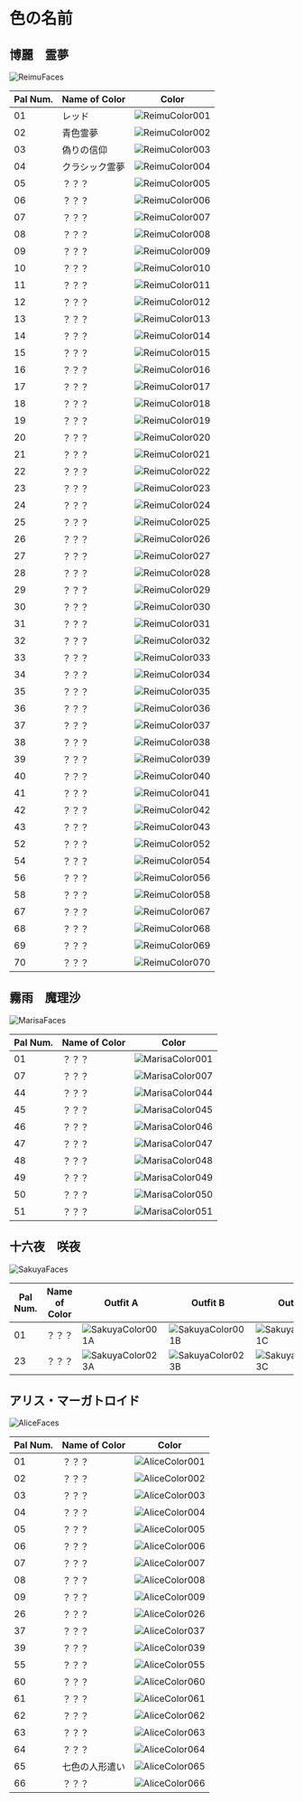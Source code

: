# 色の名前

## 博麗　霊夢
![ReimuFaces](https://github.com/IkuTronHD/Touhou-Kagehakuchuumu---Shadow-Daydream/blob/main/img/Select/pl00_ct02.png)

| Pal Num. | Name of Color | Color |
|----------|---------------|-----------|
| 01 | レッド | ![ReimuColor001](https://github.com/IkuTronHD/Touhou-Kagehakuchuumu---Shadow-Daydream/blob/main/Reimu/Colors/JA/001.png) |
| 02 | 青色霊夢 | ![ReimuColor002](https://github.com/IkuTronHD/Touhou-Kagehakuchuumu---Shadow-Daydream/blob/main/Reimu/Colors/JA/002.png) |
| 03 | 偽りの信仰 | ![ReimuColor003](https://github.com/IkuTronHD/Touhou-Kagehakuchuumu---Shadow-Daydream/blob/main/Reimu/Colors/JA/003.png) |
| 04 | クラシック霊夢 | ![ReimuColor004](https://github.com/IkuTronHD/Touhou-Kagehakuchuumu---Shadow-Daydream/blob/main/Reimu/Colors/JA/004.png) |
| 05 | ？？？ | ![ReimuColor005](https://github.com/IkuTronHD/Touhou-Kagehakuchuumu---Shadow-Daydream/blob/main/Reimu/Colors/JA/005.png) |
| 06 | ？？？ | ![ReimuColor006](https://github.com/IkuTronHD/Touhou-Kagehakuchuumu---Shadow-Daydream/blob/main/Reimu/Colors/JA/006.png) |
| 07 | ？？？ | ![ReimuColor007](https://github.com/IkuTronHD/Touhou-Kagehakuchuumu---Shadow-Daydream/blob/main/Reimu/Colors/JA/007.png) |
| 08 | ？？？ | ![ReimuColor008](https://github.com/IkuTronHD/Touhou-Kagehakuchuumu---Shadow-Daydream/blob/main/Reimu/Colors/JA/008.png) |
| 09 | ？？？ | ![ReimuColor009](https://github.com/IkuTronHD/Touhou-Kagehakuchuumu---Shadow-Daydream/blob/main/Reimu/Colors/JA/009.png) |
| 10 | ？？？ | ![ReimuColor010](https://github.com/IkuTronHD/Touhou-Kagehakuchuumu---Shadow-Daydream/blob/main/Reimu/Colors/JA/010.png) |
| 11 | ？？？ | ![ReimuColor011](https://github.com/IkuTronHD/Touhou-Kagehakuchuumu---Shadow-Daydream/blob/main/Reimu/Colors/JA/011.png) |
| 12 | ？？？ | ![ReimuColor012](https://github.com/IkuTronHD/Touhou-Kagehakuchuumu---Shadow-Daydream/blob/main/Reimu/Colors/JA/012.png) |
| 13 | ？？？ | ![ReimuColor013](https://github.com/IkuTronHD/Touhou-Kagehakuchuumu---Shadow-Daydream/blob/main/Reimu/Colors/JA/013.png) |
| 14 | ？？？ | ![ReimuColor014](https://github.com/IkuTronHD/Touhou-Kagehakuchuumu---Shadow-Daydream/blob/main/Reimu/Colors/JA/014.png) |
| 15 | ？？？ | ![ReimuColor015](https://github.com/IkuTronHD/Touhou-Kagehakuchuumu---Shadow-Daydream/blob/main/Reimu/Colors/JA/015.png) |
| 16 | ？？？ | ![ReimuColor016](https://github.com/IkuTronHD/Touhou-Kagehakuchuumu---Shadow-Daydream/blob/main/Reimu/Colors/JA/016.png) |
| 17 | ？？？ | ![ReimuColor017](https://github.com/IkuTronHD/Touhou-Kagehakuchuumu---Shadow-Daydream/blob/main/Reimu/Colors/JA/017.png) |
| 18 | ？？？ | ![ReimuColor018](https://github.com/IkuTronHD/Touhou-Kagehakuchuumu---Shadow-Daydream/blob/main/Reimu/Colors/JA/018.png) |
| 19 | ？？？ | ![ReimuColor019](https://github.com/IkuTronHD/Touhou-Kagehakuchuumu---Shadow-Daydream/blob/main/Reimu/Colors/JA/019.png) |
| 20 | ？？？ | ![ReimuColor020](https://github.com/IkuTronHD/Touhou-Kagehakuchuumu---Shadow-Daydream/blob/main/Reimu/Colors/JA/020.png) |
| 21 | ？？？ | ![ReimuColor021](https://github.com/IkuTronHD/Touhou-Kagehakuchuumu---Shadow-Daydream/blob/main/Reimu/Colors/JA/021.png) |
| 22 | ？？？ | ![ReimuColor022](https://github.com/IkuTronHD/Touhou-Kagehakuchuumu---Shadow-Daydream/blob/main/Reimu/Colors/JA/022.png) |
| 23 | ？？？ | ![ReimuColor023](https://github.com/IkuTronHD/Touhou-Kagehakuchuumu---Shadow-Daydream/blob/main/Reimu/Colors/JA/023.png) |
| 24 | ？？？ | ![ReimuColor024](https://github.com/IkuTronHD/Touhou-Kagehakuchuumu---Shadow-Daydream/blob/main/Reimu/Colors/JA/024.png) |
| 25 | ？？？ | ![ReimuColor025](https://github.com/IkuTronHD/Touhou-Kagehakuchuumu---Shadow-Daydream/blob/main/Reimu/Colors/JA/025.png) |
| 26 | ？？？ | ![ReimuColor026](https://github.com/IkuTronHD/Touhou-Kagehakuchuumu---Shadow-Daydream/blob/main/Reimu/Colors/JA/026.png) |
| 27 | ？？？ | ![ReimuColor027](https://github.com/IkuTronHD/Touhou-Kagehakuchuumu---Shadow-Daydream/blob/main/Reimu/Colors/JA/027.png) |
| 28 | ？？？ | ![ReimuColor028](https://github.com/IkuTronHD/Touhou-Kagehakuchuumu---Shadow-Daydream/blob/main/Reimu/Colors/JA/028.png) |
| 29 | ？？？ | ![ReimuColor029](https://github.com/IkuTronHD/Touhou-Kagehakuchuumu---Shadow-Daydream/blob/main/Reimu/Colors/JA/029.png) |
| 30 | ？？？ | ![ReimuColor030](https://github.com/IkuTronHD/Touhou-Kagehakuchuumu---Shadow-Daydream/blob/main/Reimu/Colors/JA/030.png) |
| 31 | ？？？ | ![ReimuColor031](https://github.com/IkuTronHD/Touhou-Kagehakuchuumu---Shadow-Daydream/blob/main/Reimu/Colors/JA/031.png) |
| 32 | ？？？ | ![ReimuColor032](https://github.com/IkuTronHD/Touhou-Kagehakuchuumu---Shadow-Daydream/blob/main/Reimu/Colors/JA/032.png) |
| 33 | ？？？ | ![ReimuColor033](https://github.com/IkuTronHD/Touhou-Kagehakuchuumu---Shadow-Daydream/blob/main/Reimu/Colors/JA/033.png) |
| 34 | ？？？ | ![ReimuColor034](https://github.com/IkuTronHD/Touhou-Kagehakuchuumu---Shadow-Daydream/blob/main/Reimu/Colors/JA/034.png) |
| 35 | ？？？ | ![ReimuColor035](https://github.com/IkuTronHD/Touhou-Kagehakuchuumu---Shadow-Daydream/blob/main/Reimu/Colors/JA/035.png) |
| 36 | ？？？ | ![ReimuColor036](https://github.com/IkuTronHD/Touhou-Kagehakuchuumu---Shadow-Daydream/blob/main/Reimu/Colors/JA/036.png) |
| 37 | ？？？ | ![ReimuColor037](https://github.com/IkuTronHD/Touhou-Kagehakuchuumu---Shadow-Daydream/blob/main/Reimu/Colors/JA/037.png) |
| 38 | ？？？ | ![ReimuColor038](https://github.com/IkuTronHD/Touhou-Kagehakuchuumu---Shadow-Daydream/blob/main/Reimu/Colors/JA/038.png) |
| 39 | ？？？ | ![ReimuColor039](https://github.com/IkuTronHD/Touhou-Kagehakuchuumu---Shadow-Daydream/blob/main/Reimu/Colors/JA/039.png) |
| 40 | ？？？ | ![ReimuColor040](https://github.com/IkuTronHD/Touhou-Kagehakuchuumu---Shadow-Daydream/blob/main/Reimu/Colors/JA/040.png) |
| 41 | ？？？ | ![ReimuColor041](https://github.com/IkuTronHD/Touhou-Kagehakuchuumu---Shadow-Daydream/blob/main/Reimu/Colors/JA/041.png) |
| 42 | ？？？ | ![ReimuColor042](https://github.com/IkuTronHD/Touhou-Kagehakuchuumu---Shadow-Daydream/blob/main/Reimu/Colors/JA/042.png) |
| 43 | ？？？ | ![ReimuColor043](https://github.com/IkuTronHD/Touhou-Kagehakuchuumu---Shadow-Daydream/blob/main/Reimu/Colors/JA/043.png) |
| 52 | ？？？ | ![ReimuColor052](https://github.com/IkuTronHD/Touhou-Kagehakuchuumu---Shadow-Daydream/blob/main/Reimu/Colors/JA/052.png) |
| 54 | ？？？ | ![ReimuColor054](https://github.com/IkuTronHD/Touhou-Kagehakuchuumu---Shadow-Daydream/blob/main/Reimu/Colors/JA/054.png) |
| 56 | ？？？ | ![ReimuColor056](https://github.com/IkuTronHD/Touhou-Kagehakuchuumu---Shadow-Daydream/blob/main/Reimu/Colors/JA/056.png) |
| 58 | ？？？ | ![ReimuColor058](https://github.com/IkuTronHD/Touhou-Kagehakuchuumu---Shadow-Daydream/blob/main/Reimu/Colors/JA/058.png) |
| 67 | ？？？ | ![ReimuColor067](https://github.com/IkuTronHD/Touhou-Kagehakuchuumu---Shadow-Daydream/blob/main/Reimu/Colors/JA/067.png) |
| 68 | ？？？ | ![ReimuColor068](https://github.com/IkuTronHD/Touhou-Kagehakuchuumu---Shadow-Daydream/blob/main/Reimu/Colors/JA/068.png) |
| 69 | ？？？ | ![ReimuColor069](https://github.com/IkuTronHD/Touhou-Kagehakuchuumu---Shadow-Daydream/blob/main/Reimu/Colors/JA/069.png) |
| 70 | ？？？ | ![ReimuColor070](https://github.com/IkuTronHD/Touhou-Kagehakuchuumu---Shadow-Daydream/blob/main/Reimu/Colors/JA/070.png) |

## 霧雨　魔理沙
![MarisaFaces](https://github.com/IkuTronHD/Touhou-Kagehakuchuumu---Shadow-Daydream/blob/main/img/Select/pl01_ct02.png)

| Pal Num. | Name of Color | Color |
|----------|---------------|-----------|
| 01 | ？？？ | ![MarisaColor001](https://github.com/IkuTronHD/Touhou-Kagehakuchuumu---Shadow-Daydream/blob/main/Marisa/Colors/JP/001.png) |
| 07 | ？？？ | ![MarisaColor007](https://github.com/IkuTronHD/Touhou-Kagehakuchuumu---Shadow-Daydream/blob/main/Marisa/Colors/JP/007.png) |
| 44 | ？？？ | ![MarisaColor044](https://github.com/IkuTronHD/Touhou-Kagehakuchuumu---Shadow-Daydream/blob/main/Marisa/Colors/JP/044.png) |
| 45 | ？？？ | ![MarisaColor045](https://github.com/IkuTronHD/Touhou-Kagehakuchuumu---Shadow-Daydream/blob/main/Marisa/Colors/JP/045.png) |
| 46 | ？？？ | ![MarisaColor046](https://github.com/IkuTronHD/Touhou-Kagehakuchuumu---Shadow-Daydream/blob/main/Marisa/Colors/JP/046.png) |
| 47 | ？？？ | ![MarisaColor047](https://github.com/IkuTronHD/Touhou-Kagehakuchuumu---Shadow-Daydream/blob/main/Marisa/Colors/JP/047.png) |
| 48 | ？？？ | ![MarisaColor048](https://github.com/IkuTronHD/Touhou-Kagehakuchuumu---Shadow-Daydream/blob/main/Marisa/Colors/JP/048.png) |
| 49 | ？？？ | ![MarisaColor049](https://github.com/IkuTronHD/Touhou-Kagehakuchuumu---Shadow-Daydream/blob/main/Marisa/Colors/JP/049.png) |
| 50 | ？？？ | ![MarisaColor050](https://github.com/IkuTronHD/Touhou-Kagehakuchuumu---Shadow-Daydream/blob/main/Marisa/Colors/JP/050.png) |
| 51 | ？？？ | ![MarisaColor051](https://github.com/IkuTronHD/Touhou-Kagehakuchuumu---Shadow-Daydream/blob/main/Marisa/Colors/JP/051.png) |

## 十六夜　咲夜
![SakuyaFaces](https://github.com/IkuTronHD/Touhou-Kagehakuchuumu---Shadow-Daydream/blob/main/img/Select/pl02a_ct02.png)

| Pal Num. | Name of Color | Outfit A | Outfit B | Outfit C |
|----------|---------------|-----------|-----------|-----------|
| 01 | ？？？ | ![SakuyaColor001A](https://github.com/IkuTronHD/Touhou-Kagehakuchuumu---Shadow-Daydream/blob/main/Sakuya/Colors/JP/001A.png) | ![SakuyaColor001B](https://github.com/IkuTronHD/Touhou-Kagehakuchuumu---Shadow-Daydream/blob/main/Sakuya/Colors/JP/001B.png) | ![SakuyaColor001C](https://github.com/IkuTronHD/Touhou-Kagehakuchuumu---Shadow-Daydream/blob/main/Sakuya/Colors/JP/001C.png) |
| 23 | ？？？ | ![SakuyaColor023A](https://github.com/IkuTronHD/Touhou-Kagehakuchuumu---Shadow-Daydream/blob/main/Sakuya/Colors/JP/023A.png) | ![SakuyaColor023B](https://github.com/IkuTronHD/Touhou-Kagehakuchuumu---Shadow-Daydream/blob/main/Sakuya/Colors/JP/023B.png) | ![SakuyaColor023C](https://github.com/IkuTronHD/Touhou-Kagehakuchuumu---Shadow-Daydream/blob/main/Sakuya/Colors/JP/023C.png) |

## アリス・マーガトロイド
![AliceFaces](https://github.com/IkuTronHD/Touhou-Kagehakuchuumu---Shadow-Daydream/blob/main/img/Select/pl03_ct02.png)

| Pal Num. | Name of Color | Color |
|----------|---------------|-----------|
| 01 | ？？？ | ![AliceColor001](https://github.com/IkuTronHD/Touhou-Kagehakuchuumu---Shadow-Daydream/blob/main/Alice/Colors/JP/001.png) |
| 02 | ？？？ | ![AliceColor002](https://github.com/IkuTronHD/Touhou-Kagehakuchuumu---Shadow-Daydream/blob/main/Alice/Colors/JP/002.png) |
| 03 | ？？？ | ![AliceColor003](https://github.com/IkuTronHD/Touhou-Kagehakuchuumu---Shadow-Daydream/blob/main/Alice/Colors/JP/003.png) |
| 04 | ？？？ | ![AliceColor004](https://github.com/IkuTronHD/Touhou-Kagehakuchuumu---Shadow-Daydream/blob/main/Alice/Colors/JP/004.png) |
| 05 | ？？？ | ![AliceColor005](https://github.com/IkuTronHD/Touhou-Kagehakuchuumu---Shadow-Daydream/blob/main/Alice/Colors/JP/005.png) |
| 06 | ？？？ | ![AliceColor006](https://github.com/IkuTronHD/Touhou-Kagehakuchuumu---Shadow-Daydream/blob/main/Alice/Colors/JP/006.png) |
| 07 | ？？？ | ![AliceColor007](https://github.com/IkuTronHD/Touhou-Kagehakuchuumu---Shadow-Daydream/blob/main/Alice/Colors/JP/007.png) |
| 08 | ？？？ | ![AliceColor008](https://github.com/IkuTronHD/Touhou-Kagehakuchuumu---Shadow-Daydream/blob/main/Alice/Colors/JP/008.png) |
| 09 | ？？？ | ![AliceColor009](https://github.com/IkuTronHD/Touhou-Kagehakuchuumu---Shadow-Daydream/blob/main/Alice/Colors/JP/009.png) |
| 26 | ？？？ | ![AliceColor026](https://github.com/IkuTronHD/Touhou-Kagehakuchuumu---Shadow-Daydream/blob/main/Alice/Colors/JP/026.png) |
| 37 | ？？？ | ![AliceColor037](https://github.com/IkuTronHD/Touhou-Kagehakuchuumu---Shadow-Daydream/blob/main/Alice/Colors/JP/037.png) |
| 39 | ？？？ | ![AliceColor039](https://github.com/IkuTronHD/Touhou-Kagehakuchuumu---Shadow-Daydream/blob/main/Alice/Colors/JP/039.png) |
| 55 | ？？？ | ![AliceColor055](https://github.com/IkuTronHD/Touhou-Kagehakuchuumu---Shadow-Daydream/blob/main/Alice/Colors/JP/055.png) |
| 60 | ？？？ | ![AliceColor060](https://github.com/IkuTronHD/Touhou-Kagehakuchuumu---Shadow-Daydream/blob/main/Alice/Colors/JP/060.png) |
| 61 | ？？？ | ![AliceColor061](https://github.com/IkuTronHD/Touhou-Kagehakuchuumu---Shadow-Daydream/blob/main/Alice/Colors/JP/061.png) |
| 62 | ？？？ | ![AliceColor062](https://github.com/IkuTronHD/Touhou-Kagehakuchuumu---Shadow-Daydream/blob/main/Alice/Colors/JP/062.png) |
| 63 | ？？？ | ![AliceColor063](https://github.com/IkuTronHD/Touhou-Kagehakuchuumu---Shadow-Daydream/blob/main/Alice/Colors/JP/063.png) |
| 64 | ？？？ | ![AliceColor064](https://github.com/IkuTronHD/Touhou-Kagehakuchuumu---Shadow-Daydream/blob/main/Alice/Colors/JP/064.png) |
| 65 | 七色の人形遣い | ![AliceColor065](https://github.com/IkuTronHD/Touhou-Kagehakuchuumu---Shadow-Daydream/blob/main/Alice/Colors/JP/065.png) |
| 66 | ？？？ | ![AliceColor066](https://github.com/IkuTronHD/Touhou-Kagehakuchuumu---Shadow-Daydream/blob/main/Alice/Colors/JP/066.png) |

